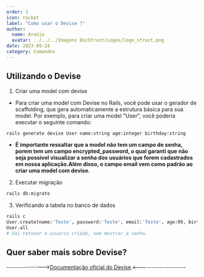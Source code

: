 ```yaml
---
order: 1
icon: rocket
label: "Como usar o Devise ?"
author:
  name: Araújo
  avatar: ../../../Imagens DocStruct/Logos/logo_struct.png
date: 2023-09-24
category: Comandos
---
```


## Utilizando o Devise

1. Criar uma model com devise

- Para criar uma model com Devise no Rails, você pode usar o gerador de scaffolding, que gera automaticamente a estrutura básica para sua model. Por exemplo, para criar uma model "User", você poderia executar o seguinte comando:

```bash
rails generate devise User name:string age:integer birthday:string
```

- **É importante ressaltar que a model não tem um campo de senha, porem tem um campo encrypted_password, o qual garanti que não seja possível visualizar a senha dos usuários que forem cadastrados em nossa aplicação.Além disso, o campo email vem como padrão ao criar uma model com devise.**

2. Executar migração

```bash
rails db:migrate
```

3. Verificando a tabela no banco de dados

```bash
rails c
User.create(name:'Teste', password:'Teste', email:'Teste', age:99, birthday:'99/99/9999')
User.all
# Vai retonar o usuario criado, sem mostrar a senha.
```

## Quer saber mais sobre Devise?

--------------->[Documentação oficial do Devise](https://github.com/heartcombo/devise#starting-with-rails).<-------------------